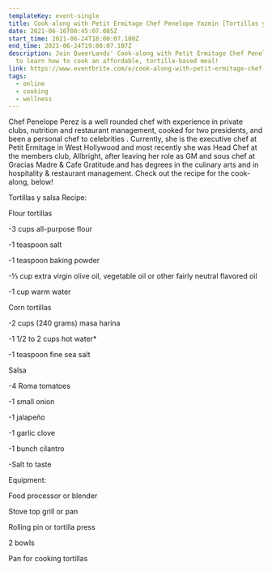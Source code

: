```yaml
---
templateKey: event-single
title: Cook-along with Petit Ermitage Chef Penelope Yazmin [Tortillas y Salsa]
date: 2021-06-16T00:45:07.085Z
start_time: 2021-06-24T18:00:07.100Z
end_time: 2021-06-24T19:00:07.107Z
description: Join QueerLands' Cook-along with Petit Ermitage Chef Penelope Perez
  to learn how to cook an affordable, tortilla-based meal!
link: https://www.eventbrite.com/e/cook-along-with-petit-ermitage-chef-penelope-yazmin-tortillas-y-salsa-tickets-157718561463
tags:
  - online
  - cooking
  - wellness
---
```

Chef Penelope Perez is a well rounded chef with experience in private clubs, nutrition and restaurant management, cooked for two presidents, and been a personal chef to celebrities . Currently, she is the executive chef at Petit Ermitage in West Hollywood and most recently she was Head Chef at the members club, Allbright, after leaving her role as GM and sous chef at Gracias Madre & Cafe Gratitude.and has degrees in the culinary arts and in hospitality & restaurant management. Check out the recipe for the cook-along, below!

Tortillas y salsa Recipe:

Flour tortillas

\-3 cups all-purpose flour

\-1 teaspoon salt

\-1 teaspoon baking powder

\-⅓ cup extra virgin olive oil, vegetable oil or other fairly neutral flavored oil

\-1 cup warm water

Corn tortillas

\-2 cups (240 grams) masa harina

\-1 1/2 to 2 cups hot water*

\-1 teaspoon fine sea salt

Salsa

\-4 Roma tomatoes

\-1 small onion

\-1 jalapeño

\-1 garlic clove

\-1 bunch cilantro

\-Salt to taste

Equipment:

Food processor or blender

Stove top grill or pan

Rolling pin or tortilla press

2 bowls

Pan for cooking tortillas